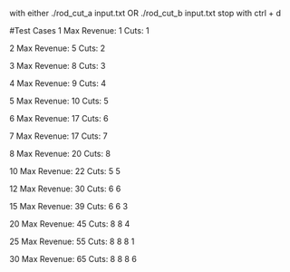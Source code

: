 with either
./rod_cut_a input.txt
OR
./rod_cut_b input.txt
stop with ctrl + d

#Test Cases
1
Max Revenue: 1
Cuts: 1 

2
Max Revenue: 5
Cuts: 2 

3
Max Revenue: 8
Cuts: 3 

4
Max Revenue: 9
Cuts: 4 

5
Max Revenue: 10
Cuts: 5 

6
Max Revenue: 17
Cuts: 6 

7
Max Revenue: 17
Cuts: 7 

8
Max Revenue: 20
Cuts: 8 

10
Max Revenue: 22
Cuts: 5 5 

12
Max Revenue: 30
Cuts: 6 6 

15
Max Revenue: 39
Cuts: 6 6 3 

20
Max Revenue: 45
Cuts: 8 8 4 

25
Max Revenue: 55
Cuts: 8 8 8 1 

30
Max Revenue: 65
Cuts: 8 8 8 6 
